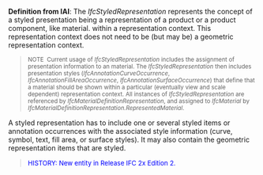 ﻿**Definition
from IAI**: The _IfcStyledRepresentation_ represents the concept of a styled presentation being a representation of a product or a product component, like material. within a representation context. This representation context does not need to be (but may be) a geometric representation context.

> <small>NOTE&nbsp;
Current usage of <i>IfcStyledRepresentation</i>
includes the assignment of presentation information to an material. The
  <i>IfcStyledRepresentation</i>
then includes presentation styles (<i>IfcAnnotationCurveOccurrence</i>,
  <i>IfcAnnotationFillAreaOccurrence</i>,
  <i>IfcAnnotationSurfaceOccurrence</i>)
that define that a material should be shown within a particular
(eventually view and scale dependent) representation context. All
instances of </small><small><i>IfcStyledRepresentation</i></small><small>
are referenced by <i>IfcMaterialDefinitionRepresentation</i>,
and assigned to <i>IfcMaterial</i>
by </small><small><i>IfcMaterialDefinitionRepresentation.RepresentedMaterial</i>.</small>
> 


A styled representation has to include one or several styled items or annotation occurrences with the associated style information (curve, symbol, text, fill area, or surface styles). It may also contain the geometric representation items that are styled.

> <font color="#0000ff" size="-1">HISTORY: New entity
in
Release IFC 2x Edition 2.</font><font color="#ff0000" size="-1"><br>
  </font>

